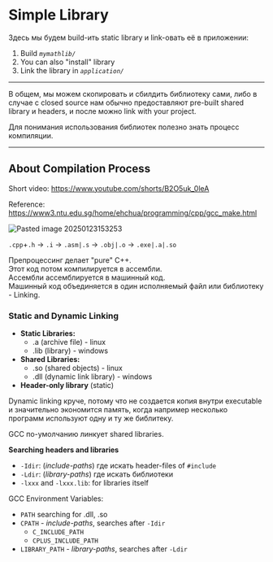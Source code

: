 # Simple Library

Здесь мы будем build-ить static library и link-овать её в приложении:
1) Build _`mymathlib/`_
2) You can also "install" library
3) Link the library in _`application/`_

---

В общем, мы можем скопировать и сбилдить библиотеку сами, либо в случае с closed source нам обычно предоставляют pre-built shared library и headers, и после можно link with your project.

Для понимания использования библиотек полезно знать процесс компиляции.

---

## About Compilation Process

Short video: https://www.youtube.com/shorts/B2O5uk_0leA

Reference: https://www3.ntu.edu.sg/home/ehchua/programming/cpp/gcc_make.html

![Pasted image 20250123153253](https://github.com/user-attachments/assets/e37d4b57-cdf9-4fc8-a20d-92087292ddef)

`.cpp`+`.h` -> `.i` -> `.asm|.s` -> `.obj|.o` -> `.exe|.a|.so`

Препроцессинг делает "pure" C++.  
Этот код потом компилируется в ассембли.  
Ассембли ассемблируется в машинный код.  
Машинный код объединяется в один исполняемый файл или библиотеку - Linking.  


### Static and Dynamic Linking

- **Static Libraries:** 
	- .a (archive file) - linux
	- .lib (library) - windows
- **Shared Libraries:** 
	- .so (shared objects) - linux
	- .dll (dynamic link library) - windows
- **Header-only library** (static)

Dynamic linking круче, потому что не создается копия внутри executable и значительно экономится память, когда например несколько программ используют одну и ту же библитеку.

GCC по-умолчанию линкует shared libraries.

**Searching headers and libraries**
- `-Idir`: (_include-paths_) где искать header-files of `#include`
- `-Ldir`: (_library-paths_) где искать библиотеки
- `-lxxx` and `-lxxx.lib`: for libraries itself

GCC Environment Variables:
- `PATH` searching for .dll, .so
- `CPATH` - _include-paths_, searches after `-Idir`
	- `C_INCLUDE_PATH`
	- `CPLUS_INCLUDE_PATH`
- `LIBRARY_PATH` - _library-paths_, searches after `-Ldir`
